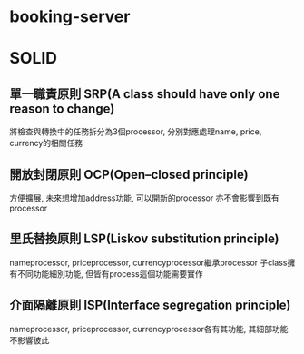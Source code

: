 # booking-server

# SOLID
## 單一職責原則 SRP(A class should have only one reason to change)
將檢查與轉換中的任務拆分為3個processor, 分別對應處理name, price, currency的相關任務

## 開放封閉原則 OCP(Open–closed principle)
方便擴展, 未來想增加address功能, 可以開新的processor
亦不會影響到既有processor

## 里氏替換原則 LSP(Liskov substitution principle)
nameprocessor, priceprocessor, currencyprocessor繼承processor
子class擁有不同功能細別功能, 但皆有process這個功能需要實作

## 介面隔離原則 ISP(Interface segregation principle)
nameprocessor, priceprocessor, currencyprocessor各有其功能, 其細部功能不影響彼此

